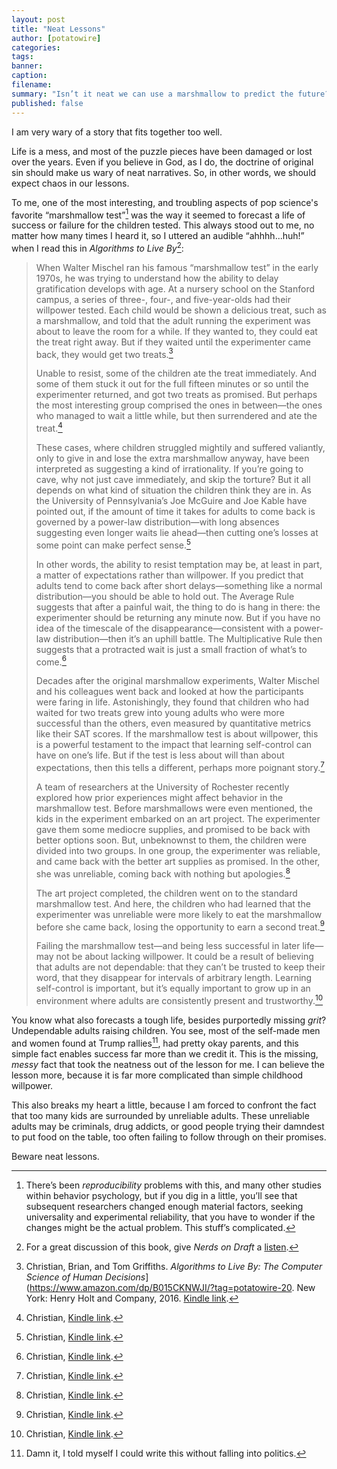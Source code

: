 ```yaml
---
layout: post
title: "Neat Lessons"
author: [potatowire]
categories: 
tags: 
banner: 
caption: 
filename: 
summary: "Isn’t it neat we can use a marshmallow to predict the future?"
published: false
---
```


I am very wary of a story that fits together too well. 

Life is a mess, and most of the puzzle pieces have been damaged or lost over the years. Even if you believe in God, as I do, the doctrine of original sin should make us wary of neat narratives. So, in other words, we should expect chaos in our lessons.

To me, one of the most interesting, and troubling aspects of pop science's favorite “marshmallow test”[^1] was the way it seemed to forecast a life of success or failure for the children tested. This always stood out to me, no matter how many times I heard it, so I uttered an audible “ahhhh...huh!” when I read this in _Algorithms to Live By_[^2]:

> When Walter Mischel ran his famous “marshmallow test” in the early 1970s, he was trying to understand how the ability to delay gratification develops with age. At a nursery school on the Stanford campus, a series of three-, four-, and five-year-olds had their willpower tested. Each child would be shown a delicious treat, such as a marshmallow, and told that the adult running the experiment was about to leave the room for a while. If they wanted to, they could eat the treat right away. But if they waited until the experimenter came back, they would get two treats.[^3]
> 
> Unable to resist, some of the children ate the treat immediately. And some of them stuck it out for the full fifteen minutes or so until the experimenter returned, and got two treats as promised. But perhaps the most interesting group comprised the ones in between—the ones who managed to wait a little while, but then surrendered and ate the treat.[^4]
> 
> These cases, where children struggled mightily and suffered valiantly, only to give in and lose the extra marshmallow anyway, have been interpreted as suggesting a kind of irrationality. If you’re going to cave, why not just cave immediately, and skip the torture? But it all depends on what kind of situation the children think they are in. As the University of Pennsylvania’s Joe McGuire and Joe Kable have pointed out, if the amount of time it takes for adults to come back is governed by a power-law distribution—with long absences suggesting even longer waits lie ahead—then cutting one’s losses at some point can make perfect sense.[^5]
> 
> In other words, the ability to resist temptation may be, at least in part, a matter of expectations rather than willpower. If you predict that adults tend to come back after short delays—something like a normal distribution—you should be able to hold out. The Average Rule suggests that after a painful wait, the thing to do is hang in there: the experimenter should be returning any minute now. But if you have no idea of the timescale of the disappearance—consistent with a power-law distribution—then it’s an uphill battle. The Multiplicative Rule then suggests that a protracted wait is just a small fraction of what’s to come.[^6]
> 
> Decades after the original marshmallow experiments, Walter Mischel and his colleagues went back and looked at how the participants were faring in life. Astonishingly, they found that children who had waited for two treats grew into young adults who were more successful than the others, even measured by quantitative metrics like their SAT scores. If the marshmallow test is about willpower, this is a powerful testament to the impact that learning self-control can have on one’s life. But if the test is less about will than about expectations, then this tells a different, perhaps more poignant story.[^7]
> 
> A team of researchers at the University of Rochester recently explored how prior experiences might affect behavior in the marshmallow test. Before marshmallows were even mentioned, the kids in the experiment embarked on an art project. The experimenter gave them some mediocre supplies, and promised to be back with better options soon. But, unbeknownst to them, the children were divided into two groups. In one group, the experimenter was reliable, and came back with the better art supplies as promised. In the other, she was unreliable, coming back with nothing but apologies.[^8]
> 
> The art project completed, the children went on to the standard marshmallow test. And here, the children who had learned that the experimenter was unreliable were more likely to eat the marshmallow before she came back, losing the opportunity to earn a second treat.[^9]
> 
> Failing the marshmallow test—and being less successful in later life—may not be about lacking willpower. It could be a result of believing that adults are not dependable: that they can’t be trusted to keep their word, that they disappear for intervals of arbitrary length. Learning self-control is important, but it’s equally important to grow up in an environment where adults are consistently present and trustworthy.[^10]

You know what also forecasts a tough life, besides purportedly missing *grit*? Undependable adults raising children. You see, most of the self-made men and women found at Trump rallies[^11], had pretty okay parents, and this simple fact enables success far more than we credit it. This is the missing, *messy* fact that took the neatness out of the lesson for me. I can believe the lesson more, because it is far more complicated than simple childhood willpower.

This also breaks my heart a little, because I am forced to confront the fact that too many kids are surrounded by unreliable adults. These unreliable adults may be criminals, drug addicts, or good people trying their damndest to put food on the table, too often failing to follow through on their promises.

Beware neat lessons.

[^1]:	There’s been *reproducibility* problems with this, and many other studies within behavior psychology, but if you dig in a little, you’ll see that subsequent researchers changed enough material factors, seeking universality and experimental reliability, that you have to wonder if the changes might be the actual problem. This stuff’s complicated.

[^2]:	For a great discussion of this book, give _Nerds on Draft_ a [listen][1].

[^3]:	Christian, Brian, and Tom Griffiths. *Algorithms to Live By: The Computer Science of Human Decisions*](https://www.amazon.com/dp/B015CKNWJI/?tag=potatowire-20. New York: Henry Holt and Company, 2016. [Kindle link][2].

[^4]:	Christian, [Kindle link][3].

[^5]:	Christian, [Kindle link][4].

[^6]:	Christian, [Kindle link][5].

[^7]:	Christian, [Kindle link][6].

[^8]:	Christian, [Kindle link][7].

[^9]:	Christian, [Kindle link][8].

[^10]:	Christian, [Kindle link][9].

[^11]:	Damn it, I told myself I could write this without falling into politics. 

[1]:	http://www.nerdsondraft.com/podcast/2017/6/9/citrusinensis-and-algorithms-to-live-by
[2]:	http://a.co/eOdqBGX
[3]:	http://a.co/7DzREUn
[4]:	http://a.co/2wXZrN1
[5]:	http://a.co/8hlvy4C
[6]:	http://a.co/gA7TvHD
[7]:	http://a.co/685nMWU
[8]:	http://a.co/5KvUEMU
[9]:	http://a.co/ehB0uIZ